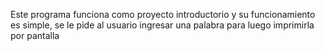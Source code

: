 Este programa funciona como proyecto introductorio y su funcionamiento es simple, se le pide al usuario ingresar una palabra para luego imprimirla por pantalla

